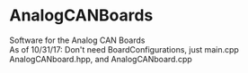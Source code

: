 # AnalogCANBoards
Software for the Analog CAN Boards  
As of 10/31/17: Don't need BoardConfigurations, just main.cpp AnalogCANboard.hpp, and AnalogCANboard.cpp
